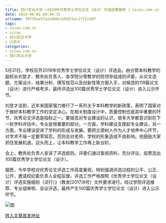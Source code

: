 ```yaml
---
title: 四川农业大学->2019年优秀学士学位论文（设计）评选结果揭晓 | sicau.com.cn
date: 2019-06-01 09:44:15
urlname: f0f76ae5fa2a9b9c5d5851ec1f72cb87
tags: 
- sicau.com.cn
- sicau
- 四川农业大学
- 川农大
categories:
- sicau.com.cn
- 四川农业大学
---
```



5月31日，学校召开2019年优秀学士学位论文（设计）评选会。由分管本科教学的副校长刘登才、教务处负责人、各学院分管教学的院领导组成的评委，从论文选题、方案设计、结果分析、撰写规范以及创新性等方面入手，对候选的119篇论文（设计）进行严格考评，最终评选出100篇优秀学士学位论文（设计）进入公示环节。

刘登才谈到，近年来国家强力推行了一系列关于本科教学的新政策，表明了国家对于做好本科教学工作的坚定决心。在相关制度设计中，质量控制也是其中重要的环节，优秀论文评选是指标之一。要提高对专业建设的认识，很多大学都意识到在下一轮学科评估中，专业是很重要的部分。一方面，学科建设支撑起专业建设，另一方面，专业建设促进了学科的形成与发展。要把立德树人作为人才培养中心环节，对学术不端一定要零容忍，否则会对老师、学校的形象造成不良影响。他鼓励大家抓住发展机遇，迎头而上，让本科教学工作再上新台阶。

会上，教务处负责人宣读了评选规则。评委们通过查阅资料，充分评议，投票选出100篇优秀学士学位论文（设计）。

据悉，今年学校对优秀论文评选工作高度重视，特别强调评选过程的公平、公正、公开，邀请校纪委负责人全程监督。评选工作严格按照《优秀学士学位论文（设计）评选实施细则（试行）》（教发[2017]8号）文件要求进行。经过学院评选推荐、专业组审核、会议评选，最终产生100篇优秀学士学位论文（设计）进入公示环节。



![图](https://news.sicau.edu.cn/__local/8/C2/EF/6E534E27FEA736696D91CEE96D0_746DA35F_17B57.jpg)

[转入文章首发地址](https://news.sicau.edu.cn/info/1078/51855.htm)